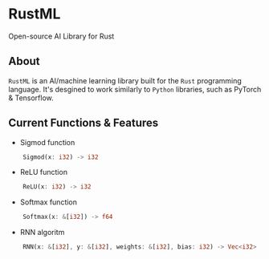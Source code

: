 # RustML
Open-source AI Library for Rust

## About
`RustML` is an AI/machine learning library built for the `Rust` programming language. It's desgined to work similarly to `Python` libraries, such as PyTorch & Tensorflow. 

## Current Functions & Features
- Sigmod function
```rust
    Sigmod(x: i32) -> i32
```

- ReLU function
```rust
    ReLU(x: i32) -> i32
```

- Softmax function
```rust
    Softmax(x: &[i32]) -> f64
```

- RNN algoritm
```rust
    RNN(x: &[i32], y: &[i32], weights: &[i32], bias: i32) -> Vec<i32> 
```
